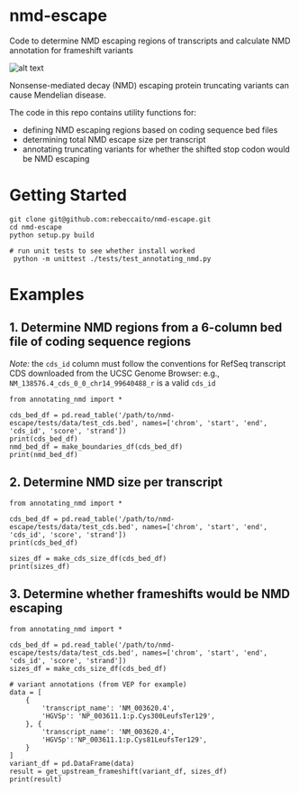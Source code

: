 # nmd-escape
Code to determine NMD escaping regions of transcripts and calculate NMD annotation for frameshift variants

![alt text](https://github.com/ritorene/nmd-escape/blob/main/images/nmd.png?raw=true)

Nonsense-mediated decay (NMD) escaping protein truncating variants can cause Mendelian disease.

The code in this repo contains utility functions for:
* defining NMD escaping regions based on coding sequence bed files
* determining total NMD escape size per transcript
* annotating truncating variants for whether the shifted stop codon would be NMD escaping


# Getting Started
```
git clone git@github.com:rebeccaito/nmd-escape.git
cd nmd-escape
python setup.py build

# run unit tests to see whether install worked
 python -m unittest ./tests/test_annotating_nmd.py
```

# Examples
## 1. Determine NMD regions from a 6-column bed file of coding sequence regions
*Note:* the `cds_id` column must follow the conventions for RefSeq transcript CDS downloaded from the UCSC Genome Browser:
e.g., `NM_138576.4_cds_0_0_chr14_99640488_r` is a valid `cds_id` 
```
from annotating_nmd import * 

cds_bed_df = pd.read_table('/path/to/nmd-escape/tests/data/test_cds.bed', names=['chrom', 'start', 'end', 'cds_id', 'score', 'strand'])
print(cds_bed_df)
nmd_bed_df = make_boundaries_df(cds_bed_df)
print(nmd_bed_df)
```

## 2. Determine NMD size per transcript
```
from annotating_nmd import * 

cds_bed_df = pd.read_table('/path/to/nmd-escape/tests/data/test_cds.bed', names=['chrom', 'start', 'end', 'cds_id', 'score', 'strand'])
print(cds_bed_df)

sizes_df = make_cds_size_df(cds_bed_df)
print(sizes_df)
```

## 3. Determine whether frameshifts would be NMD escaping
```
from annotating_nmd import * 

cds_bed_df = pd.read_table('/path/to/nmd-escape/tests/data/test_cds.bed', names=['chrom', 'start', 'end', 'cds_id', 'score', 'strand'])
sizes_df = make_cds_size_df(cds_bed_df)

# variant annotations (from VEP for example)
data = [
    {
        'transcript_name': 'NM_003620.4',
        'HGVSp': 'NP_003611.1:p.Cys300LeufsTer129',
    }, {
        'transcript_name': 'NM_003620.4',
        'HGVSp':'NP_003611.1:p.Cys81LeufsTer129',
    }
]
variant_df = pd.DataFrame(data)
result = get_upstream_frameshift(variant_df, sizes_df)
print(result)
```


